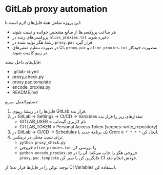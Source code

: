 # GitLab proxy automation

این پروژه شامل همهٔ فایل‌های لازم است تا:
- هر ساعت پروکسی‌ها از منابع مشخص خوانده و تست شوند
- پروکسی‌های زنده در `alive_proxies.txt` ذخیره شوند
- رشتهٔ هگز تولید شده در `proxy.pac` قرار گیرد
- در صورت تنظیم متغیرهای CI، `proxy.pac` و `alive_proxies.txt` به‌صورت خودکار در ریپو کامیت شوند

فایل‌های داخل بسته:
- .gitlab-ci.yml
- proxy_check.py
- proxy.pac.template
- encode_proxies.py
- README.md

دستورالعمل سریع:
1. فایل‌ها را در ریشهٔ ریپوی GitLab قرار بده.
2. در GitLab → Settings → CI/CD → Variables مقدارهای زیر را قرار بده:
   - GITLAB_USER = نام کاربری گیت‌لب
   - GITLAB_TOKEN = Personal Access Token (scopes: write_repository)
3. در GitLab → CI/CD → Schedules یک برنامهٔ جدید با Cron: `0 * * * *` ایجاد کن.
4. برای تست محلی در ترمکس:
   - `python proxy_check.py`
   - خروجی `alive_proxies.txt` را بررسی کن
   - `python encode_proxies.py` خروجی هگز را چاپ می‌کند؛ آن را در `proxy.pac.template` جایگزین کن یا صبر کن CI خودش انجام دهد.

توجه: توکن را در فایل‌ها قرار نده؛ از CI Variables استفاده کن.
